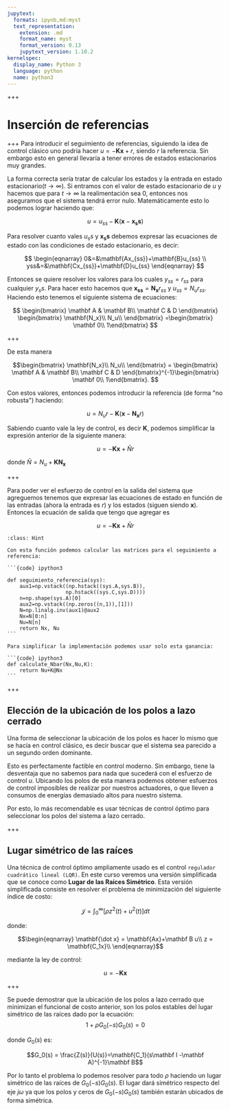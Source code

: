 ```yaml
---
jupytext:
  formats: ipynb,md:myst
  text_representation:
    extension: .md
    format_name: myst
    format_version: 0.13
    jupytext_version: 1.10.2
kernelspec:
  display_name: Python 3
  language: python
  name: python3
---
```


+++ 

# Inserción de referencias

+++ 
Para introducir el seguimiento de referencias, siguiendo la idea de control clásico uno podría hacer $u=-\mathbf K \mathbf x + r$, siendo $r$ la referencia. Sin embargo esto en general llevaría a tener errores de estados estacionarios muy grandes.

La forma correcta sería tratar de calcular los estados y la entrada en estado estacionario($t \rightarrow \infty$). Si entramos con el valor de estado estacionario de $u$ y hacemos que para $t \rightarrow \infty$ la realimentación sea 0, entonces nos aseguramos que el sistema tendrá error nulo. Matemáticamente esto lo podemos lograr haciendo que:

$$u=u_{ss}-\mathbf K(\mathbf x - \mathbf{x_ss})$$

Para resolver cuanto vales $u_ss$ y $\mathbf{x_ss}$ debemos expresar las ecuaciones de estado con las condiciones de estado estacionario, es decir:

$$
\begin{eqnarray}
0&=&\mathbf{Ax_{ss}}+\mathbf{B}u_{ss} \\
yss&=&\mathbf{Cx_{ss}}+\mathbf{D}u_{ss}
\end{eqnarray}
$$

Entonces se quiere resolver los valores para los cuales $y_{ss }=r_{ss}$ para cualquier $y_ss$. Para hacer esto hacemos que $\mathbf{x_{ss}}=\mathbf{N_x}r_{ss}$ y $u_{ss}=N_ur_{ss}$. Haciendo esto tenemos el siguiente sistema de ecuaciones:

$$
\begin{bmatrix}
\mathbf A & \mathbf B\\
\mathbf C & D
\end{bmatrix} \begin{bmatrix}
\mathbf{N_x}\\
N_u\\ \end{bmatrix} =\begin{bmatrix}
\mathbf 0\\
1\end{bmatrix}
$$

+++ 

De esta manera

$$\begin{bmatrix}
\mathbf{N_x}\\
N_u\\ \end{bmatrix} =
\begin{bmatrix}
\mathbf A & \mathbf B\\
\mathbf C & D
\end{bmatrix}^{-1}\begin{bmatrix}
\mathbf 0\\
1\end{bmatrix}.
$$

Con estos valores, entonces podemos introducir la referencia (de forma "no robusta") haciendo:

$$u=N_ur-\mathbf {K}(\mathbf{x} - \mathbf{N_x}r)$$


Sabiendo cuanto vale la ley de control, es decir $\mathbf{K}$, podemos simplificar la expresión anterior de la siguiente manera:

$$u=-\mathbf{Kx}+\bar Nr$$ 

donde $\bar N = N_u+\mathbf{KN_x}$

+++ 

Para poder ver el esfuerzo de control en la salida del sistema que agreguemos tenemos que  expresar las ecuaciones de estado en función de las entradas (ahora la entrada es $r$) y los estados (siguen siendo $\mathbf{x}$). Entonces la ecuación de salida que tengo que agregar es 

$$u=-\mathbf{K x}+\bar Nr$$


````{admonition} Funciones para el cálculo del seguimiento a referencia
:class: Hint

Con esta función podemos calcular las matrices para el seguimiento a referencia:

```{code} ipython3

def seguimiento_referencia(sys):
    aux1=np.vstack((np.hstack((sys.A,sys.B)),
                   np.hstack((sys.C,sys.D))))
    n=np.shape(sys.A)[0]
    aux2=np.vstack((np.zeros((n,1)),[1]))
    N=np.linalg.inv(aux1)@aux2
    Nx=N[0:n]
    Nu=N[n]
    return Nx, Nu
```

Para simplificar la implementación podemos usar solo esta ganancia:

```{code} ipython3
def calculate_Nbar(Nx,Nu,K):
    return Nu+K@Nx
```

````


+++ 

## Elección de la ubicación de los polos a lazo cerrado


Una forma de seleccionar la ubicación de los polos es hacer lo mismo que se hacía en control clásico, es decir buscar que el sistema sea parecido a un segundo orden dominante. 

Esto es perfectamente factible en control moderno. Sin embargo, tiene la desventaja que no sabemos para nada que sucederá con el esfuerzo de control $u$. Ubicando los polos de esta manera podemos obtener esfuerzos de control imposibles de realizar por nuestros actuadores, o que lleven a consumos de energías demasiado altos para nuestro sistema.

Por esto, lo más recomendable es usar técnicas de control óptimo para seleccionar los polos del sistema a lazo cerrado.

+++ 

## Lugar simétrico de las raíces


Una técnica de control óptimo ampliamente usado es el control `regulador cuadrático lineal (LQR)`. En este curso veremos una versión simplificada que se conoce como __Lugar de las Raíces Simétrico__. Esta versión simplificada consiste en resolver el problema de minimización del siguiente índice de costo:

$$\mathcal J = \int_0^{\infty}\left[\rho z^2(t)+u^2(t)\right]dt$$

donde:

$$\begin{eqnarray}
\mathbf{\dot x} = \mathbf{Ax}+\mathbf B u\\
z =  \mathbf{C_1x}\\
\end{eqnarray}$$

mediante la ley de control:

$$ u =-\mathbf{Kx}$$

+++ 

Se puede demostrar que la ubicación de los polos a lazo cerrado que minimizan el funcional de costo anterior, son los polos estables del lugar simétrico de las raíces dado por la ecuación:
$$1+\rho G_0(-s)G_0(s)=0$$
 
donde $G_0(s)$ es:

$$G_0(s) = \frac{Z(s)}{U(s)}=\mathbf{C_1}(s\mathbf I -\mathbf A)^{-1}\mathbf B$$

Por lo tanto el problema lo podemos resolver para todo $\rho$ haciendo un lugar simétrico de las raíces de $G_0(-s)G_0(s)$. El lugar dará simétrico respecto del eje $j\omega$ ya que los polos y ceros de $G_0(-s)G_0(s)$ también estarán ubicados de forma simétrica.
